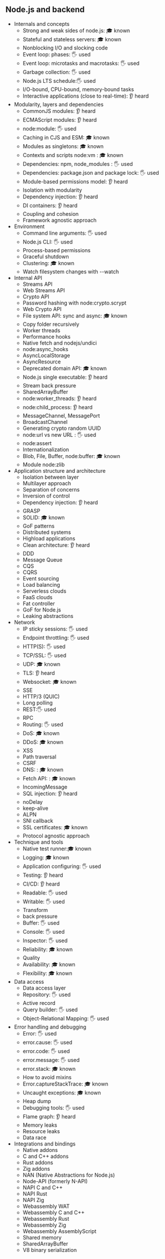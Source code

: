 ## Node.js and backend

- Internals and concepts
  - Strong and weak sides of node.js: 🎓 known
  - Stateful and stateless servers: 🎓 known
  - Nonblocking I/O and slocking code
  - Event loop: phases: 🖐️ used
  - Event loop: microtasks and macrotasks: 🖐️ used
  - Garbage collection: 🖐️ used
  - Node.js LTS schedule:🖐️ used
  - I/O-bound, CPU-bound, memory-bound tasks
  - Interactive applications (close to real-time): 👂 heard
- Modularity, layers and dependencies
  - CommonJS modules: 👂 heard
  - ECMAScript modules: 👂 heard 
  - node:module: 🖐️ used
  - Caching in CJS and ESM: 🎓 known
  - Modules as singletons: 🎓 known
  - Contexts and scripts node:vm : 🎓 known
  - Dependencies: npm, node_modules : 🖐️ used
  - Dependencies: package.json and package lock: 🖐️ used
  - Module-based permissions model: 👂 heard
  - Isolation with modularity
  - Dependency injection: 👂 heard
  - DI containers: 👂 heard
  - Coupling and cohesion
  - Framework agnostic approach
- Environment
  - Command line arguments: 🖐️ used
  - Node.js CLI: 🖐️ used
  - Process-based permissions
  - Graceful shutdown
  - Clustering: 🎓 known
  - Watch filesystem changes with --watch
- Internal API
  - Streams API
  - Web Streams API
  - Crypto API
  - Password hashing with node:crypto.scrypt
  - Web Crypto API
  - File system API: sync and async: 🎓 known
  - Copy folder recursively 
  - Worker threads
  - Performance hooks
  - Native fetch and nodejs/undici
  - node:async_hooks
  - AsyncLocalStorage
  - AsyncResource
  - Deprecated domain API: 🎓 known
  - Node.js single executable: 👂 heard
  - Stream back pressure
  - SharedArrayBuffer
  - node:worker_threads: 👂 heard
  - node:child_process: 👂 heard
  - MessageChannel, MessagePort
  - BroadcastChannel
  - Generating crypto random UUID
  - node:url vs new URL : 🖐️ used
  - node:assert
  - Internationalization
  - Blob, File, Buffer, node:buffer: 🎓 known
  - Module node:zlib
- Application structure and architecture
  - Isolation between layer
  - Multilayer approach
  - Separation of concerns
  - Inversion of control
  - Dependency injection: 👂 heard
  - GRASP
  - SOLID: 🎓 known
  - GoF patterns
  - Distributed systems
  - Highload applications
  - Clean architecture: 👂 heard
  - DDD
  - Message Queue
  - CQS
  - CQRS
  - Event sourcing
  - Load balancing
  - Serverless clouds
  - FaaS clouds
  - Fat controller
  - GoF for Node.js
  - Leaking abstractions
- Network
  - IP sticky sessions: 🖐️ used
  - Endpoint throttling: 🖐️ used
  - HTTP(S): 🖐️ used
  - TCP/SSL: 🖐️ used
  - UDP: 🎓 known
  - TLS: 👂 heard
  - Websocket: 🎓 known
  - SSE
  - HTTP/3 (QUIC)
  - Long polling
  - REST:🖐️ used
  - RPC
  - Routing: 🖐️ used
  - DoS: 🎓 known
  - DDoS: 🎓 known
  - XSS
  - Path traversal
  - CSRF
  - DNS: : 🎓 known
  - Fetch API: : 🎓 known
  - IncomingMessage
  - SQL injection: 👂 heard
  - noDelay
  - keep-alive
  - ALPN
  - SNI callback
  - SSL certificates: 🎓 known
  - Protocol agnostic approach
- Technique and tools
  - Native test runner:🎓 known
  - Logging: 🎓 known
  - Application configuring: 🖐️ used
  - Testing: 👂 heard
  - CI/CD: 👂 heard
  - Readable: 🖐️ used
  - Writable: 🖐️ used
  - Transform
  - back pressure
  - Buffer: 🖐️ used
  - Console: 🖐️ used
  - Inspector: 🖐️ used
  - Reliability: 🎓 known
  - Quality
  - Availability: 🎓 known
  - Flexibility: 🎓 known
- Data access
  - Data access layer
  - Repository: 🖐️ used
  - Active record
  - Query builder: 🖐️ used
  - Object-Relational Mapping: 🖐️ used
- Error handling and debugging
  - Error: 🖐️ used
  - error.cause: 🖐️ used
  - error.code: 🖐️ used
  - error.message: 🖐️ used
  - error.stack: 🎓 known
  - How to avoid mixins
  - Error.captureStackTrace: 🎓 known
  - Uncaught exceptions: 🎓 known
  - Heap dump
  - Debugging tools: 🖐️ used
  - Flame graph: 👂 heard
  - Memory leaks
  - Resource leaks
  - Data race
- Integrations and bindings
  - Native addons
  - C and C++ addons
  - Rust addons
  - Zig addons
  - NAN (Native Abstractions for Node.js)
  - Node-API (formerly N-API)
  - NAPI C and C++
  - NAPI Rust
  - NAPI Zig
  - Webassembly WAT
  - Webassembly C and C++
  - Webassembly Rust
  - Webassembly Zig
  - Webassembly AssemblyScript
  - Shared memory
  - SharedArrayBuffer
  - V8 binary serialization
